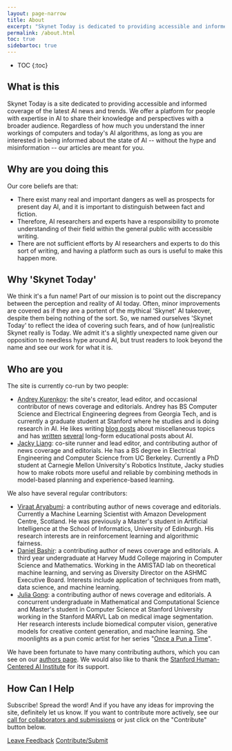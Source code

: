 ```yaml
---
layout: page-narrow
title: About
excerpt: "Skynet Today is dedicated to providing accessible and informed coverage of the latest AI news and trends"
permalink: /about.html
toc: true
sidebartoc: true
---
```


* TOC
{:toc}

## What is this
Skynet Today is a site dedicated to providing accessible and informed coverage of the latest AI news and trends. We offer a platform for people with expertise in AI to share their knowledge and perspectives with a broader audience. Regardless of how much you understand the inner workings of computers and today's AI algorithms, as long as you are interested in being informed about the state of AI -- without the hype and misinformation -- our articles are meant for you.

## Why are you doing this
Our core beliefs are that:

* There exist many real and important dangers as well as prospects for present day AI, and it is important to distinguish between fact and fiction.
* Therefore, AI researchers and experts have a responsibility to promote understanding of their field within the general public with accessible writing.
* There are not sufficient efforts by AI researchers and experts to do this sort of writing, and having a platform such as ours is useful to make this happen more. 


## Why 'Skynet Today'

We think it's a fun name! Part of our mission is to point out the discrepancy between the perception and reality of AI today. Often, minor improvements are covered as if they are a portent of the mythical 'Skynet' AI takeover, despite them being nothing of the sort. So, we named ourselves 'Skynet Today' to reflect the idea of covering such fears, and of how (un)realistic Skynet really is Today. We admit it's a slightly unexpected name given our opposition to needless hype around AI, but trust readers to look beyond the name and see our work for what it is.

## Who are you
The site is currently co-run by two people:
* [Andrey Kurenkov](http://www.andreykurenkov.com/): the site's creator, lead editor, and occasional contributor of news coverage and editorials. Andrey has BS Computer Science and Electrical Engineering degrees from Georgia Tech, and is currently a graduate student at Stanford where he studies and is doing research in AI. He likes writing [blog posts](http://www.andreykurenkov.com/writing/) about miscellaneous topics and has [written](http://www.andreykurenkov.com/writing/ai/a-brief-history-of-neural-nets-and-deep-learning/) [several](http://www.andreykurenkov.com/writing/ai/a-brief-history-of-game-ai/) long-form educational posts about AI. 
* [Jacky Liang](https://www.jacky.io/): co-site runner and lead editor, and contributing author of news coverage and editorials. He has a BS degree in Electrical Engineering and Computer Science from UC Berkeley. Currently a PhD student at Carnegie Mellon University's Robotics Institute, Jacky studies how to make robots more useful and reliable by combining methods in model-based planning and experience-based learning.

We also have several regular contributors:
* [Viraat Aryabumi](https://viraataryabumi.info/): a contributing author of news coverage and editorials. Currently a Machine Learning Scientist with Amazon Development Centre, Scotland. He was previously a Master's student in Artificial Intelligence at the School of Informatics, University of Edinburgh. His research interests are in reinforcement learning and algorithmic fairness.
* [Daniel Bashir](https://db7894.github.io/): a contributing author of news coverage and editorials. A third year undergraduate at Harvey Mudd College majoring in Computer Science and Mathematics. Working in the AMISTAD lab on theoretical machine learning, and serving as Diversity Director on the ASHMC Executive Board. Interests include application of techniques from math, data science, and machine learning.
* [Julia Gong](http://web.stanford.edu/~jxgong/): a contributing author of news coverage and editorials. A concurrent undergraduate in Mathematical and Computational Science and Master's student in Computer Science at Stanford University working in the Stanford MARVL Lab on medical image segmentation. Her research interests include biomedical computer vision, generative models for creative content generation, and machine learning. She moonlights as a pun comic artist for her series "[Once a Pun a Time](https://onceapunati.me)".

We have been fortunate to have many contributing authors, which you can see on our [authors page](/authors). We would also like to thank the [Stanford Human-Centered AI Institute](https://hai.stanford.edu/) for its support.

## How Can I Help
Subscribe! Spread the word! And if you have any ideas for improving the site, definitely let us know. If you want to contribute more actively, see our [call for collaborators and submissions](/join) or just click on the "Contribute" button below.


<a target="_blank" href="https://docs.google.com/forms/d/e/1FAIpQLSfSHTjBIrr7QVL3k1g51FCYYOwX5Nxnbr080-0rlUpeW7fLtA/viewform" class="mb-2 btn btn-success text-white border-0 rounded-0">Leave Feedback</a> <a target="_blank" href="https://docs.google.com/forms/d/e/1FAIpQLScDRqeP_jaI10g-AMy_CvqVhjgyi0xF783QKT0O10f3R-sw_g/viewform" class="mb-2 btn btn-dark bg-black text-white border-0 rounded-0">Contribute/Submit</a>
